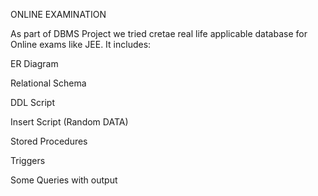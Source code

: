 ONLINE EXAMINATION

As part of DBMS Project we tried cretae real life applicable database for Online exams like JEE.
It includes:

ER Diagram

Relational Schema

DDL Script

Insert Script (Random DATA)

Stored Procedures

Triggers

Some Queries with output
